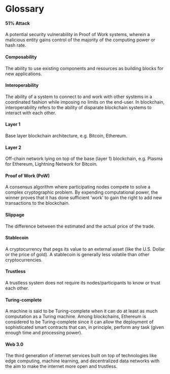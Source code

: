 # Glossary

#### 51% Attack

A potential security vulnerability in Proof of Work systems, wherein a malicious entity gains control of the majority of the computing power or hash rate.

#### Composability

The ability to use existing components and resources as building blocks for new applications.

#### Interoperability

The ability of a system to connect to and work with other systems in a coordinated fashion while imposing no limits on the end-user. In blockchain, interoperability refers to the ability of disparate blockchain systems to interact with each other.

#### Layer 1

Base layer blockchain architecture, e.g. Bitcoin, Ethereum.

#### Layer 2

Off-chain network lying on top of the base (layer 1) blockchain, e.g. Plasma for Ethereum, Lightning Network for Bitcoin.

#### Proof of Work (PoW)

A consensus algorithm where participating nodes compete to solve a complex cryptographic problem. By expending computational power, the winner proves that it has done sufficient ’work’ to gain the right to add new transactions to the blockchain.

#### Slippage&#x20;

The difference between the estimated and the actual price of the trade.&#x20;

#### Stablecoin

A cryptocurrency that pegs its value to an external asset (like the U.S. Dollar or the price of gold). A stablecoin is generally less volatile than other cryptocurrencies.

#### Trustless

A trustless system does not require its nodes/participants to know or trust each other.

#### Turing-complete

A machine is said to be Turing-complete when it can do at least as much computation as a Turing machine. Among blockchains, Ethereum is considered to be Turing-complete since it can allow the deployment of sophisticated smart contracts that can, in principle, perform any task (given enough time and processing power).

#### Web 3.0

The third generation of internet services built on top of technologies like edge computing, machine learning, and decentralized data networks with the aim to make the internet more open and trustless.
